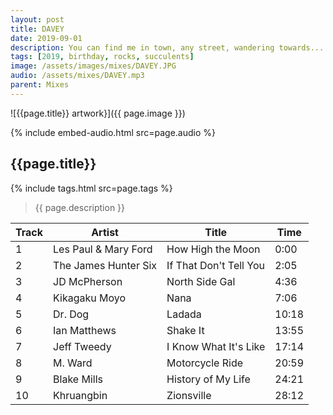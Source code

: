 ```yaml
---
layout: post
title: DAVEY
date: 2019-09-01
description: You can find me in town, any street, wandering towards...
tags: [2019, birthday, rocks, succulents]
image: /assets/images/mixes/DAVEY.JPG
audio: /assets/mixes/DAVEY.mp3
parent: Mixes
---
```


![{{page.title}} artwork}]({{ page.image }})

{% include embed-audio.html src=page.audio %}

## {{page.title}}
{% include tags.html src=page.tags %}
>{{ page.description }}

| Track | Artist                     | Title                    | Time  |
|-------|----------------------------|--------------------------|-------|
| 1     | Les Paul & Mary Ford       | How High the Moon        | 0:00  |
| 2     | The James Hunter Six       | If That Don't Tell You   | 2:05  |
| 3     | JD McPherson               | North Side Gal           | 4:36  |
| 4     | Kikagaku Moyo              | Nana                     | 7:06  |
| 5     | Dr. Dog                    | Ladada                   | 10:18 |
| 6     | Ian Matthews               | Shake It                 | 13:55 |
| 7     | Jeff Tweedy                | I Know What It's Like    | 17:14 |
| 8     | M. Ward                    | Motorcycle Ride          | 20:59 |
| 9     | Blake Mills                | History of My Life       | 24:21 |
| 10    | Khruangbin                 | Zionsville               | 28:12 |
